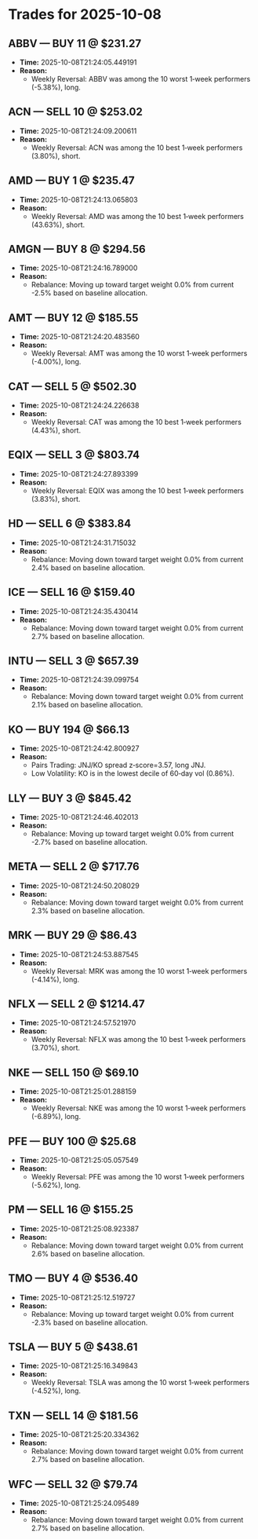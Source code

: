 # Trades for 2025-10-08

## ABBV — BUY 11 @ $231.27
- **Time:** 2025-10-08T21:24:05.449191
- **Reason:**
  - Weekly Reversal: ABBV was among the 10 worst 1‑week performers (-5.38%), long.

## ACN — SELL 10 @ $253.02
- **Time:** 2025-10-08T21:24:09.200611
- **Reason:**
  - Weekly Reversal: ACN was among the 10 best 1‑week performers (3.80%), short.

## AMD — BUY 1 @ $235.47
- **Time:** 2025-10-08T21:24:13.065803
- **Reason:**
  - Weekly Reversal: AMD was among the 10 best 1‑week performers (43.63%), short.

## AMGN — BUY 8 @ $294.56
- **Time:** 2025-10-08T21:24:16.789000
- **Reason:**
  - Rebalance: Moving up toward target weight 0.0% from current -2.5% based on baseline allocation.

## AMT — BUY 12 @ $185.55
- **Time:** 2025-10-08T21:24:20.483560
- **Reason:**
  - Weekly Reversal: AMT was among the 10 worst 1‑week performers (-4.00%), long.

## CAT — SELL 5 @ $502.30
- **Time:** 2025-10-08T21:24:24.226638
- **Reason:**
  - Weekly Reversal: CAT was among the 10 best 1‑week performers (4.43%), short.

## EQIX — SELL 3 @ $803.74
- **Time:** 2025-10-08T21:24:27.893399
- **Reason:**
  - Weekly Reversal: EQIX was among the 10 best 1‑week performers (3.83%), short.

## HD — SELL 6 @ $383.84
- **Time:** 2025-10-08T21:24:31.715032
- **Reason:**
  - Rebalance: Moving down toward target weight 0.0% from current 2.4% based on baseline allocation.

## ICE — SELL 16 @ $159.40
- **Time:** 2025-10-08T21:24:35.430414
- **Reason:**
  - Rebalance: Moving down toward target weight 0.0% from current 2.7% based on baseline allocation.

## INTU — SELL 3 @ $657.39
- **Time:** 2025-10-08T21:24:39.099754
- **Reason:**
  - Rebalance: Moving down toward target weight 0.0% from current 2.1% based on baseline allocation.

## KO — BUY 194 @ $66.13
- **Time:** 2025-10-08T21:24:42.800927
- **Reason:**
  - Pairs Trading: JNJ/KO spread z‑score=3.57, long JNJ.
  - Low Volatility: KO is in the lowest decile of 60‑day vol (0.86%).

## LLY — BUY 3 @ $845.42
- **Time:** 2025-10-08T21:24:46.402013
- **Reason:**
  - Rebalance: Moving up toward target weight 0.0% from current -2.7% based on baseline allocation.

## META — SELL 2 @ $717.76
- **Time:** 2025-10-08T21:24:50.208029
- **Reason:**
  - Rebalance: Moving down toward target weight 0.0% from current 2.3% based on baseline allocation.

## MRK — BUY 29 @ $86.43
- **Time:** 2025-10-08T21:24:53.887545
- **Reason:**
  - Weekly Reversal: MRK was among the 10 worst 1‑week performers (-4.14%), long.

## NFLX — SELL 2 @ $1214.47
- **Time:** 2025-10-08T21:24:57.521970
- **Reason:**
  - Weekly Reversal: NFLX was among the 10 best 1‑week performers (3.70%), short.

## NKE — SELL 150 @ $69.10
- **Time:** 2025-10-08T21:25:01.288159
- **Reason:**
  - Weekly Reversal: NKE was among the 10 worst 1‑week performers (-6.89%), long.

## PFE — BUY 100 @ $25.68
- **Time:** 2025-10-08T21:25:05.057549
- **Reason:**
  - Weekly Reversal: PFE was among the 10 worst 1‑week performers (-5.62%), long.

## PM — SELL 16 @ $155.25
- **Time:** 2025-10-08T21:25:08.923387
- **Reason:**
  - Rebalance: Moving down toward target weight 0.0% from current 2.6% based on baseline allocation.

## TMO — BUY 4 @ $536.40
- **Time:** 2025-10-08T21:25:12.519727
- **Reason:**
  - Rebalance: Moving up toward target weight 0.0% from current -2.3% based on baseline allocation.

## TSLA — BUY 5 @ $438.61
- **Time:** 2025-10-08T21:25:16.349843
- **Reason:**
  - Weekly Reversal: TSLA was among the 10 worst 1‑week performers (-4.52%), long.

## TXN — SELL 14 @ $181.56
- **Time:** 2025-10-08T21:25:20.334362
- **Reason:**
  - Rebalance: Moving down toward target weight 0.0% from current 2.7% based on baseline allocation.

## WFC — SELL 32 @ $79.74
- **Time:** 2025-10-08T21:25:24.095489
- **Reason:**
  - Rebalance: Moving down toward target weight 0.0% from current 2.7% based on baseline allocation.

